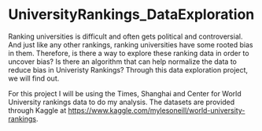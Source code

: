 # UniversityRankings_DataExploration

Ranking universities is difficult and often gets political and controversial. And just like any other rankings, ranking universities have some rooted bias in them. Therefore, is there a way to explore these ranking data in order to uncover bias? Is there an algorithm that can help normalize the data to reduce bias in Univeristy Rankings? Through this data exploration project, we will find out.

For this project I will be using the Times, Shanghai and Center for World University rankings data to do my analysis. The datasets are provided through Kaggle at https://www.kaggle.com/mylesoneill/world-university-rankings.
